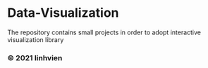 # Data-Visualization
The repository contains small projects in order to adopt interactive visualization library 
### © 2021 linhvien
